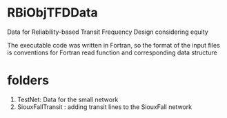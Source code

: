 # RBiObjTFDData
Data for Reliability-based Transit Frequency Design considering equity 

The executable code was written in Fortran, so the format of the input files is conventions for Fortran read function and corresponding data structure 

# folders 
1. TestNet: Data for the small network 
2. SiouxFallTransit : adding transit lines to the SiouxFall network 

